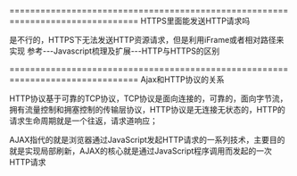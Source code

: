 ===============================================================================
HTTPS里面能发送HTTP请求吗

是不行的，HTTPS下无法发送HTTP资源请求，但是利用iFrame或者相对路径来实现
参考---Javascript梳理及扩展---HTTP与HTTPS的区别


===============================================================================
Ajax和HTTP协议的关系

HTTP协议基于可靠的TCP协议，TCP协议是面向连接的，可靠的，面向字节流，拥有流量控制和拥塞控制的传输层协议，HTTP协议是无连接无状态的，HTTP的请求生命周期就是一个往返，请求道响应；

AJAX指代的就是浏览器通过JavaScript发起HTTP请求的一系列技术，主要目的就是实现局部刷新，AJAX的核心就是通过JavaScript程序调用而发起的一次HTTP请求
